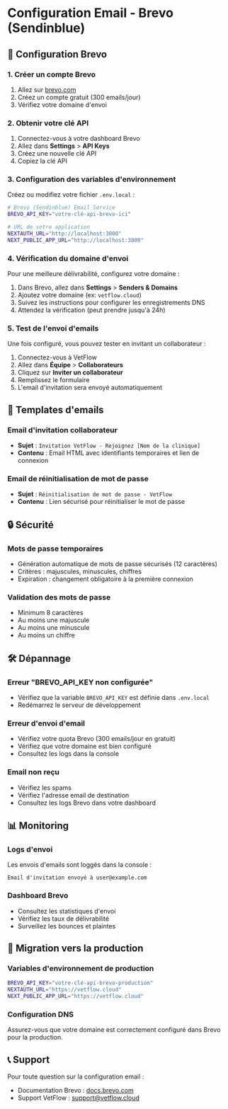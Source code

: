 # Configuration Email - Brevo (Sendinblue)

## 🚀 Configuration Brevo

### 1. Créer un compte Brevo
1. Allez sur [brevo.com](https://www.brevo.com)
2. Créez un compte gratuit (300 emails/jour)
3. Vérifiez votre domaine d'envoi

### 2. Obtenir votre clé API
1. Connectez-vous à votre dashboard Brevo
2. Allez dans **Settings** > **API Keys**
3. Créez une nouvelle clé API
4. Copiez la clé API

### 3. Configuration des variables d'environnement

Créez ou modifiez votre fichier `.env.local` :

```bash
# Brevo (Sendinblue) Email Service
BREVO_API_KEY="votre-clé-api-brevo-ici"

# URL de votre application
NEXTAUTH_URL="http://localhost:3000"
NEXT_PUBLIC_APP_URL="http://localhost:3000"
```

### 4. Vérification du domaine d'envoi

Pour une meilleure délivrabilité, configurez votre domaine :

1. Dans Brevo, allez dans **Settings** > **Senders & Domains**
2. Ajoutez votre domaine (ex: `vetflow.cloud`)
3. Suivez les instructions pour configurer les enregistrements DNS
4. Attendez la vérification (peut prendre jusqu'à 24h)

### 5. Test de l'envoi d'emails

Une fois configuré, vous pouvez tester en invitant un collaborateur :

1. Connectez-vous à VetFlow
2. Allez dans **Équipe** > **Collaborateurs**
3. Cliquez sur **Inviter un collaborateur**
4. Remplissez le formulaire
5. L'email d'invitation sera envoyé automatiquement

## 📧 Templates d'emails

### Email d'invitation collaborateur
- **Sujet** : `Invitation VetFlow - Rejoignez [Nom de la clinique]`
- **Contenu** : Email HTML avec identifiants temporaires et lien de connexion

### Email de réinitialisation de mot de passe
- **Sujet** : `Réinitialisation de mot de passe - VetFlow`
- **Contenu** : Lien sécurisé pour réinitialiser le mot de passe

## 🔒 Sécurité

### Mots de passe temporaires
- Génération automatique de mots de passe sécurisés (12 caractères)
- Critères : majuscules, minuscules, chiffres
- Expiration : changement obligatoire à la première connexion

### Validation des mots de passe
- Minimum 8 caractères
- Au moins une majuscule
- Au moins une minuscule
- Au moins un chiffre

## 🛠️ Dépannage

### Erreur "BREVO_API_KEY non configurée"
- Vérifiez que la variable `BREVO_API_KEY` est définie dans `.env.local`
- Redémarrez le serveur de développement

### Erreur d'envoi d'email
- Vérifiez votre quota Brevo (300 emails/jour en gratuit)
- Vérifiez que votre domaine est bien configuré
- Consultez les logs dans la console

### Email non reçu
- Vérifiez les spams
- Vérifiez l'adresse email de destination
- Consultez les logs Brevo dans votre dashboard

## 📊 Monitoring

### Logs d'envoi
Les envois d'emails sont loggés dans la console :
```
Email d'invitation envoyé à user@example.com
```

### Dashboard Brevo
- Consultez les statistiques d'envoi
- Vérifiez les taux de délivrabilité
- Surveillez les bounces et plaintes

## 🔄 Migration vers la production

### Variables d'environnement de production
```bash
BREVO_API_KEY="votre-clé-api-brevo-production"
NEXTAUTH_URL="https://vetflow.cloud"
NEXT_PUBLIC_APP_URL="https://vetflow.cloud"
```

### Configuration DNS
Assurez-vous que votre domaine est correctement configuré dans Brevo pour la production.

## 📞 Support

Pour toute question sur la configuration email :
- Documentation Brevo : [docs.brevo.com](https://docs.brevo.com)
- Support VetFlow : [support@vetflow.cloud](mailto:support@vetflow.cloud)

